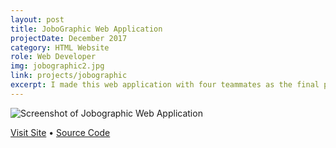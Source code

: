 ```yaml
---
layout: post
title: JoboGraphic Web Application
projectDate: December 2017
category: HTML Website
role: Web Developer
img: jobographic2.jpg
link: projects/jobographic
excerpt: I made this web application with four teammates as the final project for our Advanced Web Design Technologies course. Use it to discover and get directions to jobs and companies. It uses four APIs, Javascript, jQuery, AJAX, and PHP. My responsibilities included the Google Maps Embed API, the Github Jobs API, styling, and debugging.
---
```


<img src="https://lizberberena.com/img/jobographic2.jpg" class="img-fluid" alt="Screenshot of Jobographic Web Application">

<p class="caption"><a href="http://jobographic.lizberberena.com" target="_blank">Visit Site</a> • <a href="https://github.com/lizberberena/jobographic" target="_blank">Source Code</a></p>
